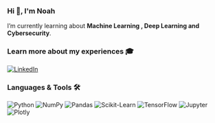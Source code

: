 ### Hi 👋, I'm Noah
I’m currently learning about **Machine Learning , Deep Learning and Cybersecurity**.

### Learn more about my experiences 🎓
[![LinkedIn](https://img.shields.io/badge/LinkedIn-0A66C2.svg?&style=for-the-badge&logo=linkedin&logoColor=white)](https://linkedin.com/in/noah-vodde)

### Languages & Tools 🛠️
![Python](https://img.shields.io/badge/python-3776AB?style=for-the-badge&logo=python&logoColor=white)
![NumPy](https://img.shields.io/badge/numpy-013243.svg?style=for-the-badge&logo=numpy&logoColor=white)
![Pandas](https://img.shields.io/badge/pandas-150458.svg?style=for-the-badge&logo=pandas&logoColor=white)
![Scikit-Learn](https://img.shields.io/badge/scikit--learn-F7931E.svg?style=for-the-badge&logo=scikit-learn&logoColor=white) 
![TensorFlow](https://img.shields.io/badge/TensorFlow-FF6F00.svg?style=for-the-badge&logo=TensorFlow&logoColor=white)
![Jupyter](https://img.shields.io/badge/Jupyter-F37626.svg?style=for-the-badge&logo=Jupyter&logoColor=white)
![Plotly](https://img.shields.io/badge/Plotly-3F4F75.svg?style=for-the-badge&logo=Plotly&logoColor=white)
